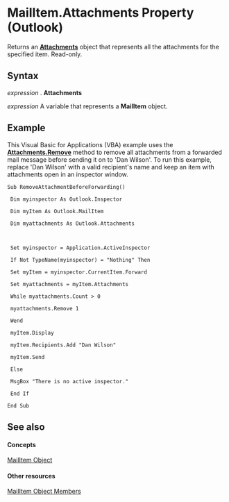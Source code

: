 
# MailItem.Attachments Property (Outlook)

Returns an  **[Attachments](4cc96a5f-a822-8ad5-6f61-e996bee8ba22.md)** object that represents all the attachments for the specified item. Read-only.


## Syntax

 _expression_ . **Attachments**

 _expression_ A variable that represents a **MailItem** object.


## Example

This Visual Basic for Applications (VBA) example uses the  **[Attachments.Remove](be49c973-b64e-84d9-1bf6-73b27a7e84f0.md)** method to remove all attachments from a forwarded mail message before sending it on to 'Dan Wilson'. To run this example, replace 'Dan Wilson' with a valid recipient's name and keep an item with attachments open in an inspector window.


```
Sub RemoveAttachmentBeforeForwarding() 
 
 Dim myinspector As Outlook.Inspector 
 
 Dim myItem As Outlook.MailItem 
 
 Dim myattachments As Outlook.Attachments 
 
 
 
 Set myinspector = Application.ActiveInspector 
 
 If Not TypeName(myinspector) = "Nothing" Then 
 
 Set myItem = myinspector.CurrentItem.Forward 
 
 Set myattachments = myItem.Attachments 
 
 While myattachments.Count > 0 
 
 myattachments.Remove 1 
 
 Wend 
 
 myItem.Display 
 
 myItem.Recipients.Add "Dan Wilson" 
 
 myItem.Send 
 
 Else 
 
 MsgBox "There is no active inspector." 
 
 End If 
 
End Sub
```


## See also


#### Concepts


[MailItem Object](14197346-05d2-0250-fa4c-4a6b07daf25f.md)
#### Other resources


[MailItem Object Members](1094d7df-ee80-a4b0-5a21-db2979506e6b.md)
